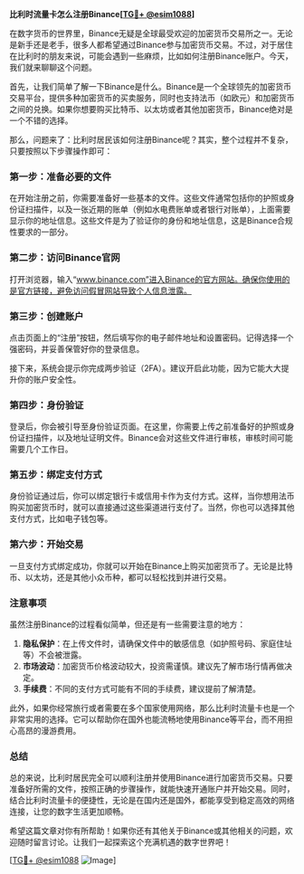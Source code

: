 **比利时流量卡怎么注册Binance[[TG💪+ @esim1088](https://t.me/s/esim1088)]**

在数字货币的世界里，Binance无疑是全球最受欢迎的加密货币交易所之一。无论是新手还是老手，很多人都希望通过Binance参与加密货币交易。不过，对于居住在比利时的朋友来说，可能会遇到一些麻烦，比如如何注册Binance账户。今天，我们就来聊聊这个问题。

首先，让我们简单了解一下Binance是什么。Binance是一个全球领先的加密货币交易平台，提供多种加密货币的买卖服务，同时也支持法币（如欧元）和加密货币之间的兑换。如果你想要购买比特币、以太坊或者其他加密货币，Binance绝对是一个不错的选择。

那么，问题来了：比利时居民该如何注册Binance呢？其实，整个过程并不复杂，只要按照以下步骤操作即可：

### 第一步：准备必要的文件

在开始注册之前，你需要准备好一些基本的文件。这些文件通常包括你的护照或身份证扫描件，以及一张近期的账单（例如水电费账单或者银行对账单），上面需要显示你的地址信息。这些文件是为了验证你的身份和地址信息，这是Binance合规性要求的一部分。

### 第二步：访问Binance官网

打开浏览器，输入“www.binance.com”进入Binance的官方网站。确保你使用的是官方链接，避免访问假冒网站导致个人信息泄露。

### 第三步：创建账户

点击页面上的“注册”按钮，然后填写你的电子邮件地址和设置密码。记得选择一个强密码，并妥善保管好你的登录信息。

接下来，系统会提示你完成两步验证（2FA）。建议开启此功能，因为它能大大提升你的账户安全性。

### 第四步：身份验证

登录后，你会被引导至身份验证页面。在这里，你需要上传之前准备好的护照或身份证扫描件，以及地址证明文件。Binance会对这些文件进行审核，审核时间可能需要几个工作日。

### 第五步：绑定支付方式

身份验证通过后，你可以绑定银行卡或信用卡作为支付方式。这样，当你想用法币购买加密货币时，就可以直接通过这些渠道进行支付了。当然，你也可以选择其他支付方式，比如电子钱包等。

### 第六步：开始交易

一旦支付方式绑定成功，你就可以开始在Binance上购买加密货币了。无论是比特币、以太坊，还是其他小众币种，都可以轻松找到并进行交易。

### 注意事项

虽然注册Binance的过程看似简单，但还是有一些需要注意的地方：

1. **隐私保护**：在上传文件时，请确保文件中的敏感信息（如护照号码、家庭住址等）不会被泄露。
2. **市场波动**：加密货币价格波动较大，投资需谨慎。建议先了解市场行情再做决定。
3. **手续费**：不同的支付方式可能有不同的手续费，建议提前了解清楚。

此外，如果你经常旅行或者需要在多个国家使用网络，那么比利时流量卡也是一个非常实用的选择。它可以帮助你在国外也能流畅地使用Binance等平台，而不用担心高昂的漫游费用。

### 总结

总的来说，比利时居民完全可以顺利注册并使用Binance进行加密货币交易。只要准备好所需的文件，按照正确的步骤操作，就能快速开通账户并开始交易。同时，结合比利时流量卡的便捷性，无论是在国内还是国外，都能享受到稳定高效的网络连接，让您的数字生活更加顺畅。

希望这篇文章对你有所帮助！如果你还有其他关于Binance或其他相关的问题，欢迎随时留言讨论。让我们一起探索这个充满机遇的数字世界吧！

[[TG💪+ @esim1088](https://t.me/s/esim1088) ![Image](https://i.postimg.cc/4NQfJmqS/Snipaste-2025-05-13-00-14-12.png)]